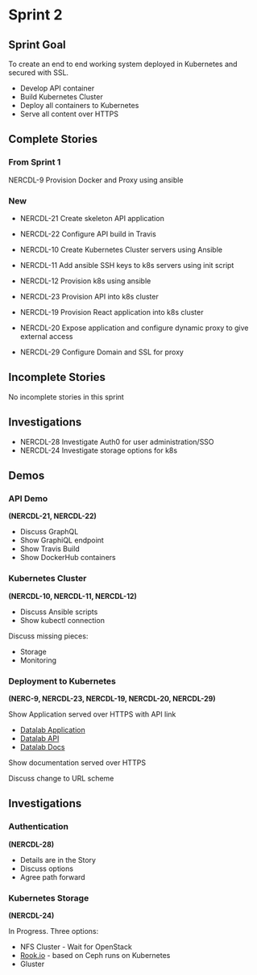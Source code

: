 # Sprint 2

## Sprint Goal

To create an end to end working system deployed in Kubernetes and secured with SSL.

* Develop API container
* Build Kubernetes Cluster
* Deploy all containers to Kubernetes
* Serve all content over HTTPS

## Complete Stories

### From Sprint 1

NERCDL-9 Provision Docker and Proxy using ansible

### New

* NERCDL-21 Create skeleton API application
* NERCDL-22 Configure API build in Travis

* NERCDL-10 Create Kubernetes Cluster servers using Ansible
* NERCDL-11 Add ansible SSH keys to k8s servers using init script
* NERCDL-12 Provision k8s using ansible

* NERCDL-23 Provision API into k8s cluster
* NERCDL-19 Provision React application into k8s cluster
* NERCDL-20 Expose application and configure dynamic proxy to give external access

* NERCDL-29 Configure Domain and SSL for proxy

## Incomplete Stories

No incomplete stories in this sprint

## Investigations

* NERCDL-28 Investigate Auth0 for user administration/SSO
* NERCDL-24 Investigate storage options for k8s

## Demos

### API Demo

**(NERCDL-21, NERCDL-22)**

* Discuss GraphQL
* Show GraphiQL endpoint
* Show Travis Build
* Show DockerHub containers

### Kubernetes Cluster

**(NERCDL-10, NERCDL-11, NERCDL-12)**

* Discuss Ansible scripts
* Show kubectl connection

Discuss missing pieces:

* Storage
* Monitoring

### Deployment to Kubernetes

**(NERC-9, NERCDL-23, NERCDL-19, NERCDL-20, NERCDL-29)**

Show Application served over HTTPS with API link

* [Datalab Application](http://datalab.datalabs.nerc.ac.uk)
* [Datalab API](http://datalab-api.datalabs.nerc.ac.uk)
* [Datalab Docs](http://datalab-docs.datalabs.nerc.ac.uk)

Show documentation served over HTTPS

Discuss change to URL scheme


## Investigations

### Authentication

**(NERCDL-28)**

* Details are in the Story
* Discuss options
* Agree path forward

### Kubernetes Storage

**(NERCDL-24)**

In Progress. Three options:

* NFS Cluster - Wait for OpenStack
* [Rook.io](https://rook.io/) - based on Ceph runs on Kubernetes
* Gluster
